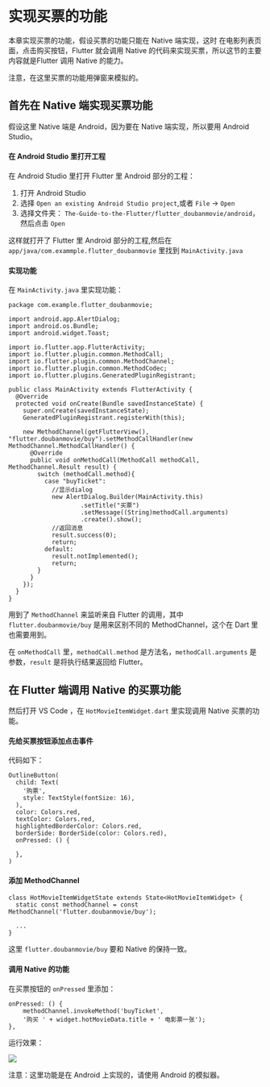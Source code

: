 # 实现买票的功能

本章实现买票的功能，假设买票的功能只能在 Native 端实现，这时 在电影列表页面，点击购买按钮，Flutter 就会调用 Native 的代码来实现买票，所以这节的主要内容就是Flutter 调用 Native 的能力。

注意，在这里买票的功能用弹窗来模拟的。

## 首先在 Native 端实现买票功能

假设这里 Native 端是 Android，因为要在 Native 端实现，所以要用 Android Studio。

#### 在 Android Studio 里打开工程

在 Android Studio 里打开 Flutter 里 Android 部分的工程：

1.  打开 Android Studio
2.  选择 `Open an existing Android Studio project`,或者 `File` -> `Open`
3.  选择文件夹： `The-Guide-to-the-Flutter/flutter_doubanmovie/android`，然后点击 `Open`

这样就打开了 Flutter 里 Android 部分的工程,然后在 `app/java/com.exammple.flutter_doubanmovie` 里找到 `MainActivity.java`

#### 实现功能

在 `MainActivity.java` 里实现功能：

```
package com.example.flutter_doubanmovie;

import android.app.AlertDialog;
import android.os.Bundle;
import android.widget.Toast;

import io.flutter.app.FlutterActivity;
import io.flutter.plugin.common.MethodCall;
import io.flutter.plugin.common.MethodChannel;
import io.flutter.plugin.common.MethodCodec;
import io.flutter.plugins.GeneratedPluginRegistrant;

public class MainActivity extends FlutterActivity {
  @Override
  protected void onCreate(Bundle savedInstanceState) {
    super.onCreate(savedInstanceState);
    GeneratedPluginRegistrant.registerWith(this);

    new MethodChannel(getFlutterView(), "flutter.doubanmovie/buy").setMethodCallHandler(new MethodChannel.MethodCallHandler() {
      @Override
      public void onMethodCall(MethodCall methodCall, MethodChannel.Result result) {
        switch (methodCall.method){
          case "buyTicket":
            //显示dialog
            new AlertDialog.Builder(MainActivity.this)
                    .setTitle("买票")
                    .setMessage((String)methodCall.arguments)
                    .create().show();
            //返回消息
            result.success(0);
            return;
          default:
            result.notImplemented();
            return;
        }
      }
    });
  }
}

```

用到了 `MethodChannel` 来监听来自 Flutter 的调用，其中 `flutter.doubanmovie/buy` 是用来区别不同的 MethodChannel，这个在 Dart 里也需要用到。

在 `onMethodCall` 里，`methodCall.method` 是方法名，`methodCall.arguments` 是参数，`result` 是将执行结果返回给 Flutter。

## 在 Flutter 端调用 Native 的买票功能

然后打开 VS Code ，在 `HotMovieItemWidget.dart` 里实现调用 Native 买票的功能。

#### 先给买票按钮添加点击事件

代码如下：

```
OutlineButton(
  child: Text(
    '购票',
    style: TextStyle(fontSize: 16),
  ),
  color: Colors.red,
  textColor: Colors.red,
  highlightedBorderColor: Colors.red,
  borderSide: BorderSide(color: Colors.red),
  onPressed: () {
    
  },
)

```

#### 添加 MethodChannel

```
class HotMovieItemWidgetState extends State<HotMovieItemWidget> {
  static const methodChannel = const MethodChannel('flutter.doubanmovie/buy');
  
  ...
}

```

这里 `flutter.doubanmovie/buy` 要和 Native 的保持一致。

#### 调用 Native 的功能

在买票按钮的 `onPressed` 里添加：

```
onPressed: () {
    methodChannel.invokeMethod('buyTicket',
    '购买 ' + widget.hotMovieData.title + ' 电影票一张');
},

```

运行效果：

![](//images.weserv.nl/?url=user-gold-cdn.xitu.io/2019/4/29/16a686393bff6504?w=384&h=768&f=png&s=140213)

注意：这里功能是在 Android 上实现的，请使用 Android 的模拟器。